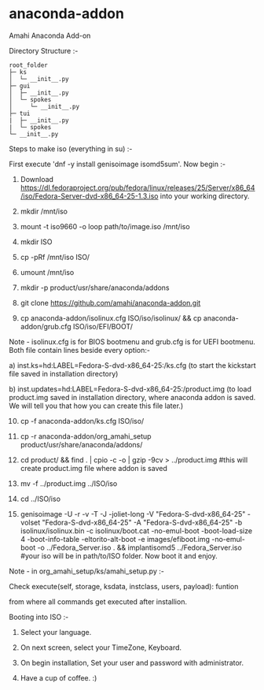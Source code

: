 # anaconda-addon
Amahi Anaconda Add-on

Directory Structure :-

```
root_folder
├─ ks
│  └─ __init__.py
├─ gui
│  ├─ __init__.py
│  └─ spokes
│     └─ __init__.py
├─ tui
|  ├─ __init__.py
|  └─ spokes
└─ __init__.py
```

Steps to make iso (everything in su) :-

First execute 'dnf -y install genisoimage isomd5sum'. Now begin :-


1. Download https://dl.fedoraproject.org/pub/fedora/linux/releases/25/Server/x86_64/iso/Fedora-Server-dvd-x86_64-25-1.3.iso into your working directory.

2. mkdir /mnt/iso

3. mount -t iso9660 -o loop path/to/image.iso /mnt/iso

4. mkdir ISO 

5. cp -pRf /mnt/iso ISO/

6. umount /mnt/iso

7. mkdir -p product/usr/share/anaconda/addons

8. git clone https://github.com/amahi/anaconda-addon.git

9. cp  anaconda-addon/isolinux.cfg ISO/iso/isolinux/ && cp anaconda-addon/grub.cfg ISO/iso/EFI/BOOT/ 

Note  - isolinux.cfg is for BIOS bootmenu and grub.cfg is for UEFI bootmenu. Both file contain lines beside every option:-

a) inst.ks=hd:LABEL=Fedora-S-dvd-x86_64-25:/ks.cfg (to start the kickstart file saved in installation directory)

b) inst.updates=hd:LABEL=Fedora-S-dvd-x86_64-25:/product.img (to load product.img saved in installation directory, where anaconda addon is saved. We will tell you that how you can create this file later.)

10. cp -f anaconda-addon/ks.cfg ISO/iso/

11. cp -r anaconda-addon/org_amahi_setup product/usr/share/anaconda/addons/

12. cd product/ && find . | cpio -c -o | gzip -9cv > ../product.img #this will create product.img file where addon is saved

13. mv -f ../product.img ../ISO/iso

14. cd ../ISO/iso 

15. genisoimage -U -r -v -T -J -joliet-long -V "Fedora-S-dvd-x86_64-25" -volset "Fedora-S-dvd-x86_64-25" -A "Fedora-S-dvd-x86_64-25" -b isolinux/isolinux.bin -c isolinux/boot.cat -no-emul-boot -boot-load-size 4 -boot-info-table -eltorito-alt-boot -e images/efiboot.img -no-emul-boot -o ../Fedora_Server.iso . && implantisomd5 ../Fedora_Server.iso #your iso will be in path/to/ISO folder. Now boot it and enjoy.

Note - in org_amahi_setup/ks/amahi_setup.py :-

Check execute(self, storage, ksdata, instclass, users, payload): funtion 

from where all commands get executed after installion.


Booting into ISO :-

1. Select your language.

2. On next screen, select your TimeZone, Keyboard.

3. On begin installation, Set your user and password with administrator.

4. Have a cup of coffee. :)

